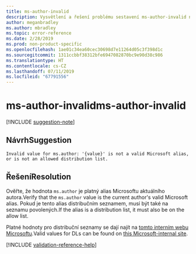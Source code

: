 ```yaml
---
title: ms-author-invalid
description: Vysvětlení a řešení problému sestavení ms-author-invalid na webu Docs
author: meganbradley
ms.author: mbradley
ms.topic: error-reference
ms.date: 2/28/2019
ms.prod: non-product-specific
ms.openlocfilehash: 1ae01c34ea60cec30698d7e11264d05c3f398d1c
ms.sourcegitcommit: 1311ccbbf38312bfe6947082870bc9e90d38c986
ms.translationtype: HT
ms.contentlocale: cs-CZ
ms.lasthandoff: 07/11/2019
ms.locfileid: "67791556"
---
```

# <a name="ms-author-invalid"></a><span data-ttu-id="3a2cf-103">ms-author-invalid</span><span class="sxs-lookup"><span data-stu-id="3a2cf-103">ms-author-invalid</span></span>

[!INCLUDE [suggestion-note](includes/suggestion-note.md)]

## <a name="suggestion"></a><span data-ttu-id="3a2cf-104">Návrh</span><span class="sxs-lookup"><span data-stu-id="3a2cf-104">Suggestion</span></span>

`Invalid value for ms.author: '{value}' is not a valid Microsoft alias, or is not an allowed distribution list.`

## <a name="resolution"></a><span data-ttu-id="3a2cf-105">Řešení</span><span class="sxs-lookup"><span data-stu-id="3a2cf-105">Resolution</span></span>

<span data-ttu-id="3a2cf-106">Ověřte, že hodnota `ms.author` je platný alias Microsoftu aktuálního autora.</span><span class="sxs-lookup"><span data-stu-id="3a2cf-106">Verify that the `ms.author` value is the current author's valid Microsoft alias.</span></span> <span data-ttu-id="3a2cf-107">Pokud je tento alias distribučním seznamem, musí být také na seznamu povolených.</span><span class="sxs-lookup"><span data-stu-id="3a2cf-107">If the alias is a distribution list, it must also be on the allow list.</span></span>

<span data-ttu-id="3a2cf-108">Platné hodnoty pro distribuční seznamy se dají najít na [tomto interním webu Microsoftu](https://docsmetadatatool.azurewebsites.net/allowlists).</span><span class="sxs-lookup"><span data-stu-id="3a2cf-108">Valid values for DLs can be found on [this Microsoft-internal site](https://docsmetadatatool.azurewebsites.net/allowlists).</span></span>

<!--make sure to add this file to your includes folder and verify the path-->
[!INCLUDE [validation-reference-help](includes/validation-reference-help.md)]
